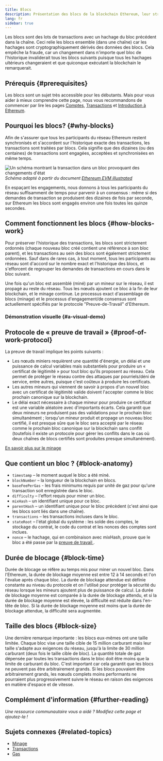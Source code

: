 ```yaml
---
title: Blocs
description: Présentation des blocs de la blockchain Ethereum, leur structure de données, pourquoi ils sont nécessaires et comment ils sont créés.
lang: fr
sidebar: true
---
```


Les blocs sont des lots de transactions avec un hachage du bloc précédent dans la chaîne. Ceci relie les blocs ensemble (dans une chaîne) car les hachages sont cryptographiquement dérivés des données des blocs. Cela empêche la fraude, car un changement dans n'importe quel bloc de l'historique invaliderait tous les blocs suivants puisque tous les hachages ultérieurs changeraient et que quiconque exécutant la blockchain le remarquerait.

## Prérequis {#prerequisites}

Les blocs sont un sujet très accessible pour les débutants. Mais pour vous aider à mieux comprendre cette page, nous vous recommandons de commencer par lire les pages [Comptes](/developers/docs/accounts/), [Transactions](/developers/docs/transactions/) et [Introduction à Ethereum](/developers/docs/intro-to-ethereum/).

## Pourquoi les blocs? {#why-blocks}

Afin de s'assurer que tous les participants du réseau Ethereum restent synchronisés et s'accordent sur l'historique exacte des transactions, les transactions sont traitées par blocs. Cela signifie que des dizaines (ou des centaines) de transactions sont engagées, acceptées et synchronisées en même temps.

![Un schéma montrant la transaction dans un bloc provoquant des changements d'état](./tx-block.png) _Schéma adapté à partir du document [Ethereum EVM illustrated](https://takenobu-hs.github.io/downloads/ethereum_evm_illustrated.pdf)_

En espaçant les engagements, nous donnons à tous les participants du réseau suffisamment de temps pour parvenir à un consensus : même si des demandes de transaction se produisent des dizaines de fois par seconde, sur Ethereum les blocs sont engagés environ une fois toutes les quinze secondes.

## Comment fonctionnent les blocs {#how-blocks-work}

Pour préserver l'historique des transactions, les blocs sont strictement ordonnés (chaque nouveau bloc créé contient une référence à son bloc parent), et les transactions au sein des blocs sont également strictement ordonnées. Sauf dans de rares cas, à tout moment, tous les participants au réseau sont d'accord sur le nombre exact et l'historique des blocs, et s'efforcent de regrouper les demandes de transactions en cours dans le bloc suivant.

Une fois qu'un bloc est assemblé (miné) par un mineur sur le réseau, il est propagé au reste du réseau. Tous les nœuds ajoutent ce bloc à la fin de leur blockchain, et le minage continue. Le processus exact d'assemblage de blocs (minage) et le processus d'engagement/de consensus sont actuellement spécifiés par le protocole "Preuve-de-Travail" d'Ethereum.

### Démonstration visuelle {#a-visual-demo}

<YouTube id="_160oMzblY8" />

## Protocole de « preuve de travail » {#proof-of-work-protocol}

La preuve de travail implique les points suivants :

- Les nœuds miniers requièrent une quantité d'énergie, un délai et une puissance de calcul variables mais substantiels pour produire un « certificat de légitimité » pour tout bloc qu’ils proposent au réseau. Cela permet de protéger le réseau contre des attaques par pourriels/déni de service, entre autres, puisque c'est coûteux à produire les certificats.
- Les autres mineurs qui viennent de savoir à propos d'un nouvel bloc avec un certificat de légitimité valide doivent l'accepter comme le bloc prochain canonique sur la blockchain.
- Le délai exact nécessaire à chaque mineur pour produire ce certificat est une variable aléatoire avec d'importants écarts. Cela garantit que deux mineurs ne produisent pas des validations pour le prochain bloc simultanément ; lorsqu'un mineur produit et propage un nouveau bloc certifié, il est presque sûre que le bloc sera accepté par le réseau comme le prochain bloc canonique sur la blockchain sans conflit (toutefois il existe un protocole pour gérer les conflits dans le cas où deux chaînes de blocs certifiés sont produites presque simultanément).

[En savoir plus sur le minage](/developers/docs/consensus-mechanisms/pow/mining/)

## Que contient un bloc ? {#block-anatomy}

- `timestamp` – le moment auquel le bloc a été miné.
- `blockNumber` – la longueur de la blockchain en blocs.
- `baseFeePerGas` - les frais minimums requis par unité de gaz pour qu'une transaction soit enregistrée dans le bloc.
- `difficulty` – l'effort requis pour miner un bloc.
- `mixHash` – un identifiant unique pour ce bloc.
- `parentHash` – un identifiant unique pour le bloc précèdent (c'est ainsi que les blocs sont liés dans une chaîne).
- `transactions` – les transactions incluses dans le bloc.
- `stateRoot` – l'état global du système : les solde des comptes, le stockage du contrat, le code du contrat et les nonces des comptes sont inclues.
- `nonce` – le hachage, qui en combinaison avec mixHash, prouve que le bloc a été passe par la [ preuve de travail ](/developers/docs/consensus-mechanisms/pow/).

## Durée de blocage {#block-time}

Durée de blocage se réfère au temps mis pour miner un nouvel bloc. Dans l'Ethereum, la durée de blockage moyenne est entre 12 à 14 seconds et l'on l'évalue après chaque bloc. La durée de blockage attendue est définie constante au niveau du protocole et on l'utilisé pour protéger la sécurité du réseau lorsque les mineurs ajoutent plus de puissance de calcul. La durée de blockage moyenne est comparée à la durée de blockage attendu, et si la durée de blockage moyenne est élevée, la difficulté est réduite dans l'en-tête de bloc. Si la durée de blockage moyenne est moins que la durée de blockage attendue, la difficulté sera augmentée.

## Taille des blocs {#block-size}

Une dernière remarque importante : les blocs eux-mêmes ont une taille limitée. Chaque bloc vise une taille cible de 15 million carburant mais leur taille s'adapte aux exigences du réseau, jusqu'à la limite de 30 million carburant (deux fois le taille cible de bloc). La quantité totale de gaz dépensée par toutes les transactions dans le bloc doit être moins que la limite de carburant du bloc. C'est important car cela garantit que les blocs ne peuvent pas être arbitrairement grands. Si les blocs pouvaient être arbitrairement grands, les nœuds complets moins performants ne pourraient plus progressivement suivre le réseau en raison des exigences en matière d'espace et de vitesse.

## Complément d'information {#further-reading}

_Une ressource communautaire vous a aidé ? Modifiez cette page et ajoutez-la !_

## Sujets connexes {#related-topics}

- [Minage](/developers/docs/consensus-mechanisms/pow/mining/)
- [Transactions](/developers/docs/transactions/)
- [Gas](/developers/docs/gas/)
